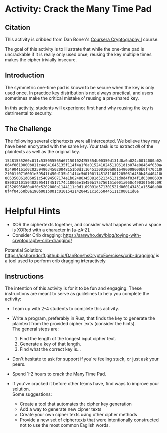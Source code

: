 # Activity: Crack the Many Time Pad

## Citation

This activity is cribbed from Dan Boneh's [Coursera Cryptography I](https://www.coursera.org/learn/crypto/quiz/KZ9js/week-1-programming-assignment-optional/attempt) course.

The goal of this activity is to illustrate that while the one-time pad is uncrackable if it is really only used once, reusing the key multiple times makes the cipher trivially insecure.

## Introduction

The symmetric one-time pad is known to be secure when the key is only used once.
In practice key distribution is not always practical, and users sometimes make the critical mistake of reusing a pre-shared key.

In this activity, students will experience first hand why reusing the key is detrimental to security.

## The Challenge

The following several ciphertexts were all intercepted.
We believe they may have been encrypted with the same key.
Your task is to extract _all_ of the plaintexts as well as the original key.

```text
15481555260c011c535055565d671501024255554b00350d131d0a0a024c0014000a024501061b0105490c464312160b4f190b550e05490d03191b5746001c4c0b0f0b4b034f
064f0610000b011c4e041645135f114f4a1f0a015241024511061d1b074e08464f030a45171c174f060c024410411c0e00164f16090a54130d00030e000c01021d1c0a4c1c041d4d0b0b00044f06045342094918004e3a41141a060011584c1b5512521f18520a4e351220411c110d571b1d4b124e031d03005267191c000d0319150006010d4e334f0648010a100a48540e00040c4e09010f0d080247491a1b110006551b1e0140
034904161d0c0259490345020048151b0d1116451300100a001e490008000b0f470c18040f541f00000c1a0c4303061c001e1b064c174313051c1b1e4e084e000800025511061c4d0c1d54074f1b4f5707044b530301060005070b45081d021d0009144f1e451d070a55034113100f411a0c45054e0e0418091b43161d1d0701065454084f0b0b474201011e1b55080600154f1647
2f001f0716001e59541f450d135b114f4c50010011451811001205061d450b46440418040115010a42491a4f16411d0d45134f01034448001a094f04450c1b1e001a1c0e5028174d0a1c101652541b4f420d4105004e0745071c000c170d40595909074f03450a0a45541f411a150f4554064e020b01000113175359
005350061d06051c54094507174e1b02480345081d521345131d0d4f034f1d03000603081318171742490048060007014e104f0205084c4105024f1a4101174c1e0f1c5350031c0e0a03115350060047100053000c18114c1d491704101d090b00071c0b4d450e1d0c450241061b59441b4f410f0a4f1c09171645054900074f051b4c0e0c0c4e0852540d040a1b471d4e0545141a1a00000747
0800121015040259541f4517174c18065e15450b175756151d001a060c49030f540c0916431b020a00000d474314034842121b0209014e4118040a5746060b000d1d454f1641302e314e151d445408410f0000070d0b1b521d4552040d104c0d48035206034519071141120d17540a4f1706410d4e0c1c090b1545571d1b48181d1d430f4f1d060e53541f1d1a1903484c04410247
02520905060a0f0c5202000b1144111c0d1109091d571301521d060143431a15540a080c0218520a160a0b410d06164400000601040b55154c191c12521c4e0408180c4e17410d02451d1d144e541a50420a5253061c1141100c52040017030c4e120141
0f4f04550b0a190b001b001c010154214204451c1d550445111c00011d0e
```

# Helpful Hints

- XOR the ciphertexts together, and consider what happens when a space is XORed with a character in [a-zA-Z].
- Consider Crib dragging: https://samwho.dev/blog/toying-with-cryptography-crib-dragging/

Potential Solution: https://joshorndorff.github.io/DanBonehsCryptoExercises/crib-dragging/ is a tool used to perform crib dragging interactively

## Instructions

The intention of this activity is for it to be fun and engaging.
These instructions are meant to serve as guidelines to help you complete the activity:

- Team up with 2-4 students to complete this activity.

- Write a program, preferably in Rust, that finds the key to generate the plaintext from the provided cipher texts (consider the hints).<br>
  The general steps are:

  1. Find the length of the longest input cipher text.
  1. Generate a key of that length.
  1. Find what the correct key is...

- Don't hesitate to ask for support if you're feeling stuck, or just ask your peers.

- Spend 1-2 hours to crack the Many Time Pad.

- If you've cracked it before other teams have, find ways to improve your solution.<br>
Some suggestions:
  - Create a tool that automates the cipher key generation
  - Add a way to generate new cipher texts
  - Create your own cipher texts using other cipher methods
  - Provide a new set of ciphertexts that were intentionally constructed not to use the most common English words.
